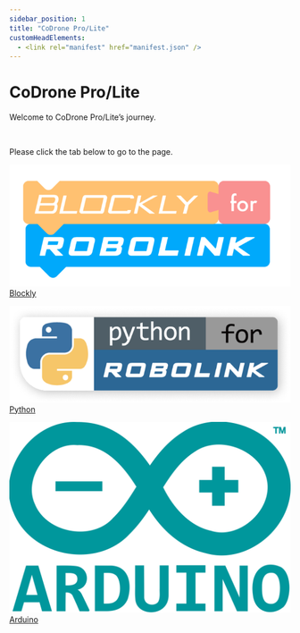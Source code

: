 ```yaml
---
sidebar_position: 1
title: "CoDrone Pro/Lite"
customHeadElements:
  - <link rel="manifest" href="manifest.json" />
---
```

<div className='docs_title'>
  <h1>CoDrone Pro/Lite</h1>
</div>

<div className='level1_body'>

Welcome to CoDrone Pro/Lite’s journey. 

<br />

Please click the tab below to go to the page.   

<div className='level_image_column'>

  [![blockly](/img/CDPL/new-Blockly-logo.png)](/docs/CoDronePro_Lite/Blockly/)
  [Blockly](/docs/CoDronePro_Lite/Blockly/)

  [![python](/img/CDPL/Python-logo.png)](/docs/CoDronePro_Lite/Python/)
  [Python](/docs/CoDronePro_Lite/Python/)

  [![arduino](/img/CDPL/Arduino_Logo.svg)](/docs/CoDronePro_Lite/Arduino/)
  [Arduino](/docs/CoDronePro_Lite/Arduino/)


</div>

<div id='blank'></div>

</div>
